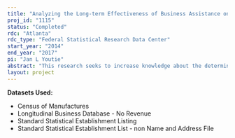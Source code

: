 ```yaml
---
title: "Analyzing the Long-term Effectiveness of Business Assistance on Firm Productivity and Survival"
proj_id: "1115"
status: "Completed"
rdc: "Atlanta"
rdc_type: "Federal Statistical Research Data Center"
start_year: "2014"
end_year: "2017"
pi: "Jan L Youtie"
abstract: "This research seeks to increase knowledge about the determinants of manufacturing establishment performance. The project will link Census Bureau datasets to an external establishment-level dataset of business assistance recipients, to assess the importance of business assistance in the productivity (and related outcomes) of small- and medium-sized manufacturing establishments. The external dataset will also be used to validate and improve the quality of Census Bureau data. "
layout: project
---
```


**Datasets Used:**

  - Census of Manufactures 
  - Longitudinal Business Database - No Revenue 
  - Standard Statistical Establishment Listing 
  - Standard Statistical Establishment List - non Name and Address File 

